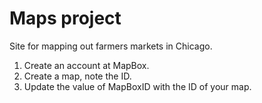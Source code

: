 Maps project
============

Site for mapping out farmers markets in Chicago.

1. Create an account at MapBox.
2. Create a map, note the ID.
3. Update the value of MapBoxID with the ID of your map.
